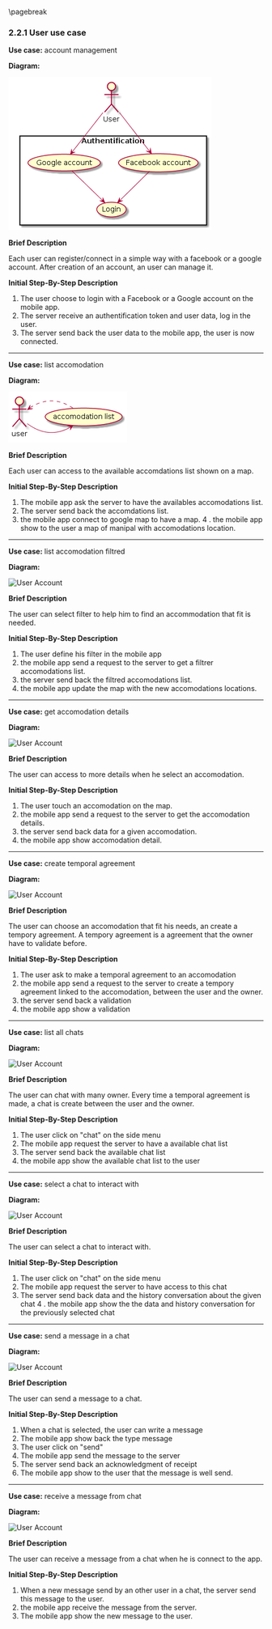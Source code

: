 \pagebreak

### 2.2.1 User use case
 
**Use case:** account management

**Diagram:**

![User Account](../diagrams/user_connect.pu.png)

**Brief Description**

Each user can register/connect in a simple way with a facebook or a google account. After creation of an account, an user can manage it.

**Initial Step-By-Step Description**

1. The user choose to login with a Facebook or a Google account on the mobile app.
2. The server receive an authentification token and user data, log in the user.
3. The server send back the user data to the mobile app, the user is now connected. 

---

**Use case:** list accomodation

**Diagram:**

![User Account](../diagrams/user_acco_list.pu.png)

**Brief Description**

Each user can access to the available accomdations list shown on a map.

**Initial Step-By-Step Description**

1. The mobile app ask the server to have the availables accomodations list.
2. The server send back the accomdations list.
3. the mobile app connect to google map to have a map.
4 . the mobile app show to the user a map of manipal with accomodations location.
 
---

**Use case:** list accomodation filtred

**Diagram:**

![User Account](../diagrams/user_filter_acco.pu.png)

**Brief Description**

The user can select filter to help him to find an accommodation that fit is needed.

**Initial Step-By-Step Description**

1. The user define his filter in the mobile app
2. the mobile app send a request to the server to get a filtrer accomodations list.
3. the server send back the filtred accomodations list.
4. the mobile app update the map with the new accomodations locations.

---

**Use case:** get accomodation details

**Diagram:**

![User Account](../diagrams/user_acco_dt.pu.png)

**Brief Description**

The user can access to more details when he select an accomodation.

**Initial Step-By-Step Description**

1. The user touch an accomodation on the map.
2. the mobile app send a request to the server to get the accomodation details.
3. the server send back data for a given accomodation.
4. the mobile app show accomodation detail.
 
---

**Use case:** create temporal agreement

**Diagram:**

![User Account](../diagrams/temporal_agreement.pu.png)

**Brief Description**

The user can choose an accomodation that fit his needs, an create a tempory agreement. A tempory agreement is a agreement that the owner have to validate before.

**Initial Step-By-Step Description**

1. The user ask to make a temporal agreement to an accomodation
2. the mobile app send a request to the server to create a tempory agreement linked to the accomodation, between the user and the owner.
3. the server send back a validation
4. the mobile app show a validation
 
---

**Use case:**  list all chats

**Diagram:**

![User Account](../diagrams/list_chats.pu.png)

**Brief Description**

The user can chat with many owner. Every time a temporal agreement is made, a chat is create between the user and the owner.

**Initial Step-By-Step Description**

1. The user click on "chat" on the side menu
2. The mobile app request the server to have a available chat list
3. The server send back the available chat list
4. the mobile app show the available chat list to the user

---

**Use case:**  select a chat to interact with

**Diagram:**

![User Account](../diagrams/chat.pu.png)

**Brief Description**

The user can select a chat to interact with.

**Initial Step-By-Step Description**

1. The user click on "chat" on the side menu
2. The mobile app request the server to have access to this chat
3. The server send back data and the history conversation about the given chat
4 . the mobile app show the the data and history conversation for the previously selected chat

---

**Use case:**  send a message in a chat

**Diagram:**

![User Account](../diagrams/send_chat.pu.png)

**Brief Description**

The user can send a message to a chat.

**Initial Step-By-Step Description**

1. When a chat is selected, the user can write a message
2. The mobile app show back the type message
3. The user click on "send"
4. The mobile app send the message to the server
5. The server send back an acknowledgment of receipt
6.  The mobile app show to the user that the message is well send.

---

**Use case:**  receive a message from chat

**Diagram:**

![User Account](../diagrams/receive_chat.pu.png)

**Brief Description**

The user can receive a message from a chat when he is connect to the app.

**Initial Step-By-Step Description**

1. When a new message send by an other user in a chat, the server send this message to the user.
2. the mobile app receive the message from the server.
3. The mobile app show the new message to the user.
